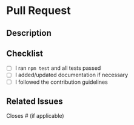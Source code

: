 # Pull Request

## Description

<!-- Describe your changes -->

## Checklist

- [ ] I ran `npm test` and all tests passed
- [ ] I added/updated documentation if necessary
- [ ] I followed the contribution guidelines

## Related Issues

Closes # (if applicable)
